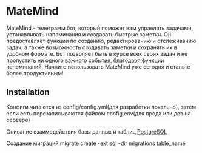 # MateMind

MateMind - телеграмм бот, который поможет вам управлять задачами, устанавливать напоминания и создавать быстрые заметки.
Он предоставляет функции по созданию, редактированию и отслеживанию задач, а также возможность создавать заметки и
сохранять их в удобном формате. Бот позволяет быть в курсе всех своих задач и не пропустить ни одного важного события,
благодаря функции напоминаний. Начните использовать MateMind уже сегодня и станьте более продуктивным!

## Installation

Конфиги читаются из config/config.yml(для разработки локально), затем если есть перезаписываются файлом config.env(для
прода или дев на сервере)

Описание взаимодействия базы данных и таблиц [PostgreSQL](README_PostgreSQL.md)

Создание миграций
migrate create -ext sql -dir migrations table_name